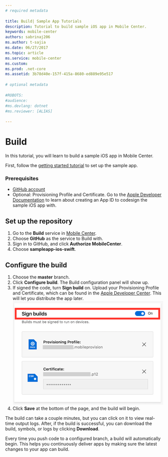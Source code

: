 ```yaml
---
# required metadata

title: Build| Sample App Tutorials
description: Tutorial to build sample iOS app in Mobile Center.
keywords: mobile-center
authors: sabrinaj206
ms.author: t-sajia
ms.date: 06/27/2017
ms.topic: article
ms.service: mobile-center
ms.custom:
ms.prod: .net-core
ms.assetid: 3b78d40e-157f-415a-8680-ed889e95e517

# optional metadata

#ROBOTS:
#audience:
#ms.devlang: dotnet
#ms.reviewer: [ALIAS]

---
```


# Build
In this tutorial, you will learn to build a sample iOS app in Mobile Center.

First, follow the [getting started tutorial](getting-started.md) to set up the sample app.

### Prerequisites
- [GitHub account](https://github.com/join)
- Optional: Provisioning Profile and Certificate. Go to the [Apple Developer Documentation](https://developer.apple.com/library/content/documentation/IDEs/Conceptual/AppDistributionGuide/MaintainingProfiles/MaintainingProfiles.html) to learn about creating an App ID to codesign the sample iOS app with.

## Set up the repository
1. Go to the **Build** service in [Mobile Center](https://mobile.azure.com/apps).
2. Choose **GitHub** as the service to Build with.
3. Sign in to GitHub, and click **Authorize MobileCenter**.
4. Choose **sampleapp-ios-swift**.

## Configure the build
1. Choose the **master** branch.
2. Click **Configure build**. The Build configuration panel will show up.
3. If signed the code, turn **Sign build** on. Upload your Provisioning Profile and Certificate, which can be found in the [Apple Developer Center](https://developer.apple.com/account/). This will let you distribute the app later.  
  ![Signing Builds](images/Signing_builds_ios.png)
4. Click **Save** at the bottom of the page, and the build will begin.

The build can take a couple minutes, but you can click on it to view real-time output logs. After, if the build is successful, you can download the build, symbols, or logs by clicking **Download**.

Every time you push code to a configured branch, a build will automatically begin. This helps you continuously deliver apps by making sure the latest changes to your app can build.
